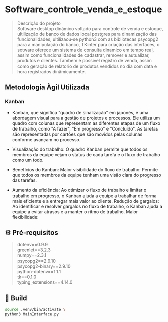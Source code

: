 # Software_controle_venda_e_estoque

> Descrição do projeto\
> Software desktop dinâmico voltado para controle de venda e estoque, ultilização de banco de dados local postgres para
> dinamização das funcionalidades, ultilizaou-se python3 com as bibliotecas psycopg2 para a manipulação do banco, TKinter
> para criação das interfaces, o sotware oferece um sistema de consulta dinamico em tempo real, assim como funcionalidades de cadastrar, remover e autualizar, produtos e clientes. Tambem é possivel registro de venda, assim como geração de relatorio de produtos vendidos no dia com data e hora registrados dinâmicamente. 

## Metodologia Àgil Utilizada  
### Kanban
- Kanban, que significa "quadro de sinalização" em japonês, é uma abordagem visual para a gestão de projetos e processos. Ele utiliza um quadro com colunas que representam as diferentes etapas de um fluxo de trabalho, como "A fazer", "Em progresso" e "Concluído". As tarefas são representadas por cartões que são movidos pelas colunas conforme avançam no processo. 

- Visualização do trabalho: O quadro Kanban permite que todos os membros da equipe vejam o status de cada tarefa e o fluxo de trabalho como um todo. 

- Benefícios do Kanban: Maior visibilidade do fluxo de trabalho:
Permite que todos os membros da equipe tenham uma visão clara do progresso das tarefas. 

- Aumento da eficiência:
Ao otimizar o fluxo de trabalho e limitar o trabalho em progresso, o Kanban ajuda a equipe a trabalhar de forma mais eficiente e a entregar mais valor ao cliente. 
Redução de gargalos:
Ao identificar e resolver gargalos no fluxo de trabalho, o Kanban ajuda a equipe a evitar atrasos e a manter o ritmo de trabalho. 
Maior flexibilidade:

## ⚙️ Pré-requisitos 
> dotenv==0.9.9 \
greenlet==3.2.3 \
numpy==2.3.1 \
psycopg2==2.9.10 \
psycopg2-binary==2.9.10 \
python-dotenv==1.1.1 \
tk==0.1.0 \
typing_extensions==4.14.0
> 

## 🔧 Build  
```bash
source .venv/bin/activate \
python3 MainInterface.py
```
